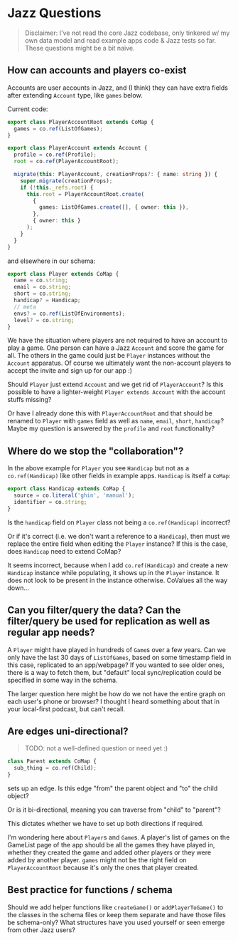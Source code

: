 # Jazz Questions

> Disclaimer: I've not read the core Jazz codebase, only tinkered w/ my own data model and read example apps code & Jazz tests so far.  These questions might be a bit naive.

## How can accounts and players co-exist

Accounts are user accounts in Jazz, and (I think) they can have extra fields after extending `Account` type, like `games` below.

Current code:

```ts
export class PlayerAccountRoot extends CoMap {
  games = co.ref(ListOfGames);
}

export class PlayerAccount extends Account {
  profile = co.ref(Profile);
  root = co.ref(PlayerAccountRoot);

  migrate(this: PlayerAccount, creationProps?: { name: string }) {
    super.migrate(creationProps);
    if (!this._refs.root) {
      this.root = PlayerAccountRoot.create(
        {
          games: ListOfGames.create([], { owner: this }),
        },
        { owner: this }
      );
    }
  }
}
```

and elsewhere in our schema:

```ts
export class Player extends CoMap {
  name = co.string;
  email = co.string;
  short = co.string;
  handicap? = Handicap;
  // meta
  envs? = co.ref(ListOfEnvironments);
  level? = co.string;
}
```

We have the situation where players are not required to have an account to play a game.  One person can have a Jazz `Account` and score the game for all.  The others in the game could just be `Player` instances without the `Account` apparatus.  Of course we ultimately want the non-account players to accept the invite and sign up for our app :)

Should `Player` just extend `Account` and we get rid of `PlayerAccount`?  Is this possible to have a lighter-weight `Player extends Account` with the account stuffs missing?

Or have I already done this with `PlayerAccountRoot` and that should be renamed to `Player` with `games` field as well as `name`, `email`, `short`, `handicap`?  Maybe my question is answered by the `profile` and `root` functionality?

## Where do we stop the "collaboration"?

In the above example for `Player` you see `Handicap` but not as a `co.ref(Handicap)` like other fields in example apps.  `Handicap` is itself a `CoMap`:

```ts
export class Handicap extends CoMap {
  source = co.literal('ghin', 'manual');
  identifier = co.string;
}
```

Is the `handicap` field on `Player` class not being a `co.ref(Handicap)` incorrect?

Or if it's correct (i.e. we don't want a reference to a `Handicap`), then must we replace the entire field when editing the `Player` instance?  If this is the case, does `Handicap` need to extend CoMap?

It seems incorrect, because when I add `co.ref(Handicap)` and create a new `Handicap` instance while populating, it shows up in the `Player` instance.  It does not look to be present in the instance otherwise.  CoValues all the way down...

## Can you filter/query the data? Can the filter/query be used for replication as well as regular app needs?

A `Player` might have played in hundreds of `Game`s over a few years.  Can we only have the last 30 days of `ListOfGames`, based on some timestamp field in this case, replicated to an app/webpage?  If you wanted to see older ones, there is a way to fetch them, but "default" local sync/replication could be specified in some way in the schema.

The larger question here might be how do we not have the entire graph on each user's phone or browser?  I thought I heard something about that in your local-first podcast, but can't recall.

## Are edges uni-directional?

> TODO: not a well-defined question or need yet :)

```ts
class Parent extends CoMap {
  sub_thing = co.ref(Child);
}
```
sets up an edge.  Is this edge "from" the parent object and "to" the child object?

Or is it bi-directional, meaning you can traverse from "child" to "parent"?

This dictates whether we have to set up both directions if required.

I'm wondering here about `Player`s and `Game`s.  A player's list of games on the GameList page of the app should be all the games they have played in, whether they created the game and added other players or they were added by another player.  `games` might not be the right field on `PlayerAccountRoot` because it's only the ones that player created.

## Best practice for functions / schema

Should we add helper functions like `createGame()` or `addPlayerToGame()` to the classes in the schema files or keep them separate and have those files be schema-only?  What structures have you used yourself or seen emerge from other Jazz users?

